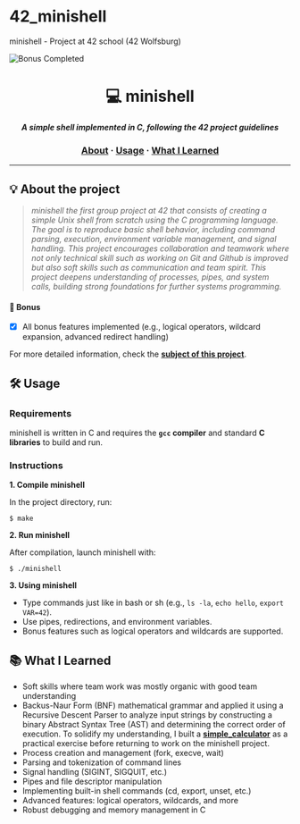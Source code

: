 # 42_minishell
minishell - Project at 42 school (42 Wolfsburg)

![Bonus Completed](https://img.shields.io/badge/bonus-completed-brightgreen)

<h1 align="center">
	💻 minishell
</h1>

<p align="center">
	<b><i>A simple shell implemented in C, following the 42 project guidelines</i></b><br>
</p>

<h3 align="center">
	<a href="#️-about">About</a>
	<span> · </span>
	<a href="#️-usage">Usage</a>
	<span> · </span>
	<a href="#-what-i-learned">What I Learned</a>
</h3>

---

## 💡 About the project

> _minishell the first group project at 42 that consists of creating a simple Unix shell from scratch using the C programming language. The goal is to reproduce basic shell behavior, including command parsing, execution, environment variable management, and signal handling. This project encourages collaboration and teamwork where not only technical skill such as working on Git and Github is improved but also soft skills such as communication and team spirit. This project deepens understanding of processes, pipes, and system calls, building strong foundations for further systems programming._

#### 🚀 Bonus
- [x] All bonus features implemented (e.g., logical operators, wildcard expansion, advanced redirect handling)

For more detailed information, check the [**subject of this project**](https://github.com/jonona912/42_minishell/blob/main/minishell_subject.pdf).

## 🛠️ Usage

### Requirements

minishell is written in C and requires the **`gcc` compiler** and standard **C libraries** to build and run.

### Instructions

**1. Compile minishell**

In the project directory, run:

```shell
$ make
```

**2. Run minishell**

After compilation, launch minishell with:

```shell
$ ./minishell
```

**3. Using minishell**

- Type commands just like in bash or sh (e.g., `ls -la`, `echo hello`, `export VAR=42`).
- Use pipes, redirections, and environment variables.
- Bonus features such as logical operators and wildcards are supported.

## 📚 What I Learned

- Soft skills where team work was mostly organic with good team understanding
- Backus-Naur Form (BNF) mathematical grammar and applied it using a Recursive Descent Parser to analyze input strings by constructing a binary Abstract Syntax Tree (AST) and determining the correct order of execution. To solidify my understanding, I built a [**simple_calculator**](https://github.com/jonona912/simple_calculator) as a practical exercise before returning to work on the minishell project.
- Process creation and management (fork, execve, wait)
- Parsing and tokenization of command lines
- Signal handling (SIGINT, SIGQUIT, etc.)
- Pipes and file descriptor manipulation
- Implementing built-in shell commands (cd, export, unset, etc.)
- Advanced features: logical operators, wildcards, and more
- Robust debugging and memory management in C
